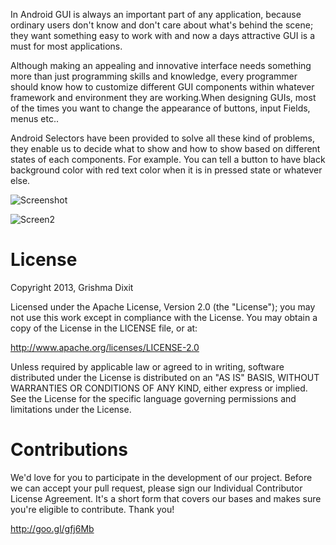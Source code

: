 In Android GUI is always an important part of any application, because ordinary users don't know and don't care about what's behind the scene; they want something easy to work with and now a days attractive GUI is a must for most applications.

Although making an appealing and innovative interface needs something more than just programming skills and knowledge, every programmer should know how to customize different GUI components within whatever framework and environment they are working.When designing GUIs, most of the times you want to change the appearance of buttons, input Fields, menus etc.. 

Android Selectors have been provided to solve all these kind of problems, they enable us to decide what to show and how to show based on different states of each components.
For example. You can tell a button to have black background color with red text color when it is in pressed state or whatever else.


![Screenshot](http://3.bp.blogspot.com/-Wcu2s_mFV0A/U0ZUXakBlNI/AAAAAAAAA6s/ptZ6DPi9MeY/s1600/selector.PNG)

![Screen2](http://2.bp.blogspot.com/-fKjXn9qdZps/U0ZUZMIL6DI/AAAAAAAAA60/KBowQUiKbM0/s1600/select2.png)

License
=======
Copyright 2013, Grishma Dixit

Licensed under the Apache License, Version 2.0 (the "License"); you may not use this work except in compliance with the License.
You may obtain a copy of the License in the LICENSE file, or at:

http://www.apache.org/licenses/LICENSE-2.0

Unless required by applicable law or agreed to in writing, software distributed under the License is distributed on an "AS IS" BASIS, WITHOUT WARRANTIES OR CONDITIONS OF ANY KIND, either express or implied. See the License for the specific language governing permissions and limitations under the License.

Contributions
=======

We'd love for you to participate in the development of our project. Before we can accept your pull request, please sign our Individual Contributor License Agreement. It's a short form that covers our bases and makes sure you're eligible to contribute. Thank you!

http://goo.gl/gfj6Mb

